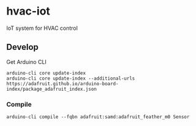 # hvac-iot
IoT system for HVAC control


## Develop

Get Arduino CLI


```
arduino-cli core update-index
arduino-cli core update-index --additional-urls https://adafruit.github.io/arduino-board-index/package_adafruit_index.json
```

### Compile

```
arduino-cli compile --fqbn adafruit:samd:adafruit_feather_m0 Sensor

```

